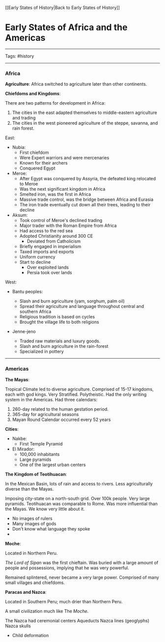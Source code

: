 [[Early States of History|Back to Early States of History]]
# Early States of Africa and the Americas

---

Tags: #history

---

### Africa

**Agriculture**:
Africa switched to agriculture later than other continents. 

**Chiefdoms and Kingdoms**:

There are two patterns for development in Africa:
1. The cities in the east adapted themselves to middle-eastern agriculture and trading
2. The cities in the west pioneered agriculture of the steppe, savanna, and rain forest. 

East:
- Nubia:
	- First chiefdom
	- Were Expert warriors and were mercenaries
	- Known for their archers
	- Conquered Egypt
- Meroe:
	- After Egypt was conquered by Assyria, the defeated king relocated to Meroe
	- Was the next significant kingdom in Africa
	- Smelted iron, was the first in Africa
	- Massive trade control, was the bridge between Africa and Eurasia
	- The iron trade eventually cut down all their trees, leading to their decline
- Aksum:
	- Took control of Meroe's declined trading 
	- Major trader with the Roman Empire from Africa
	- Had access to the red sea
	- Adopted Christianity around 300 CE
		- Deviated from Catholicism
	- Briefly engaged in imperialism
	- Taxed imports and exports
	- Uniform currency
	- Start to decline 
		- Over exploited lands
		- Persia took over lands

West:
- Bantu peoples:
	- Slash and burn agriculture (yam, sorghum, palm oil)
	- Spread their agriculture and language throughout central and southern Africa
	- Religious tradition is based on cycles
	- Brought the village life to both religions

- Jenne-jeno
	- Traded raw materials and luxury goods.
	- Slash and burn agriculture in the rain-forest
	- Specialized in pottery


---

### Americas

**The Mayas**:

Tropical Climate led to diverse agriculture. 
Comprised of 15-17 kingdoms, each with god kings.
Very Stratified. 
Polytheistic. 
Had the only writing system in the Americas.
Had three calendars:
1. 260-day related to the human gestation period.
2. 365-day for agricultural seasons
3. Mayan Round Calendar occurred every 52 years

**Cities**:
- Nakbe:
	- First Temple Pyramid
- El Mirador:
	- 100,000 inhabitants
	- Large pyramids
	- One of the largest urban centers

**The Kingdom of Teotihuacan**:

In the Mexican Basin, lots of rain and access to rivers.
Less agriculturally diverse than the Mayas.

Imposing city-state on a north-south grid.
Over 100k people.
Very large pyramids.
Teotihuacan was comparable to Rome.
Was more influential than the Mayas. 
We know very little about it. 
- No images of rulers
- Many images of gods
- Don't know what language they spoke
- 

**Moche**:

Located in Northern Peru.

*The Lord of Sipan* was the first chieftain. Was buried with a large amount of people and possessions, implying that he was very powerful.

Remained splintered, never became a very large power. 
Comprised of many small villages and chiefdoms. 

**Paracas and Nazca**:

Located in Southern Peru; much drier than Northern Peru.

A small civilization much like The *Moche*. 

The Nazca had ceremonial centers
Aqueducts
Nazca lines (geoglyphs)
Nazca skulls
- Child deformation






